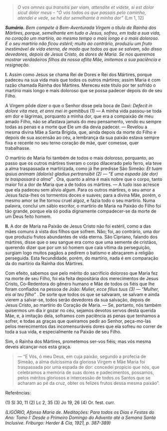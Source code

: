 > *O vos omnes qui transitis per viam, attendite et videte, si est dolor sicut dolor meus – “Ó vós todos os que passais pelo ca­minho, atendei e vede, se há dor semelhante à minha dor”* (Lm 1, 12)

***Sumário.** Bem compete à Bem-Aventurada Virgem o título de Rainha dos Mártires, porque, semelhante em tudo a Jesus, sofreu, em toda a sua vida, no coração um martírio, ao mesmo tempo o mais longo e o mais doloroso. E o seu martírio não ficou estéril; muito ao contrário, produziu um fruto inestimável de vida eterna, de modo que todos os que se salvam, são disso devedores, depois de Jesus Cristo, às dores de Maria. Se nos queremos mostrar verdadeiros filhos da nossa aflita Mãe, imitemos a sua paciência e resignação.*

**I.** Assim como Jesus se chama Rei de Dores e Rei dos Mártires, porque padeceu na sua vida mais que todos os outros mártires; assim Maria é com razão chamada Rainha dos Mártires. Mereceu este titulo por ter sofrido o martírio mais longo e mais doloroso que se possa padecer depois do de seu Filho.

A Virgem pôde dizer o que o Senhor disse pela boca de Davi: *Defecit in dolore vita mea, et anni mei in gemitibus* (1) — A minha vida passou-se toda em dor e lágrimas, porquanto a minha dor, que era a compaixão de meu amado Filho, não se afastava jamais do meu pen­samento, vendo eu sempre todas as penas e a morte que Ele um dia devia padecer. — Revelou a mesma divina Mãe a Santa Brígida, que, ainda depois da morte do Filho e depois de sua ascensão ao céu, a lembrança da sua paixão estava sempre fixa e recente no seu terno coração de mãe, quer comesse, quer trabalhasse.

O martírio de Maria foi também de todos o mais dolo­roso, porquanto, ao passo que os outros mártires tiveram o corpo dilacerado pelo ferro, ela teve a alma traspassada e martirizada, como já lhe predisse São Simeão: *Et tuam ipsius animam (doloris) gladius pertransibit (2) — “E uma espada (de dor) te traspassará a alma”* . Ora, quanto a alma é mais nobre que o corpo, tanto maior foi a dor de Maria que a de todos os mártires. — A tudo isso acresce que ela padeceu sem alívio algum. Para os outros mártires, o seu amor a Jesus fazia-lhes os tor­mentos doces e suaves; para a divina Mãe, porém, o mesmo amor se lhe tornou cruel algoz, e fazia todo o seu martírio. Numa palavra, conclui um sábio escritor, o martírio de Maria na Paixão do Filho foi tão grande, porque ela só podia dignamente compadecer-se da morte de um Deus feito homem.

**II.** A dor de Maria na Paixão de Jesus Cristo não foi estéril, como a das mães comuns à vista dos filhos que sofrem. Não; foi, ao contrário, uma dor que produziu frutos abundantes de vida eterna. São Cipriano, falando dos mártires, disse que o seu sangue era como que uma semente de cristãos, querendo dizer que por um só homem que caía vítima da perseguição, surgiam logo muitos pagãos a pedirem o batismo e abraçarem a religião perseguida. Esta fecundidade, porém, do martírio, nada é em comparação da do martírio da Rainha dos Mártires.

Com efeito, sabemos que pelo mérito do sacrifício dolo­roso que Maria fez na morte de seu Filho, foi ela feita de­positária dos merecimentos de Jesus Cristo, Co-Redentora do gênero humano e Mãe de todos os fiéis que lhe foram confiados na pessoa de João: *Mulier, ecce filius tuus (3) — “Mulher, eis aí teu filho”* . De sorte que todos os que se salvaram, se salvam e ainda vierem a salvar-se, todos serão devedores da sua salvação, depois de Jesus Cristo, ao martírio do Coração de Maria. — Se, portanto, nós também quisermos um dia ir gozar no céu, sejamos devotos servos desta querida Mãe, e, à imitação dela, soframos com paciência as penas que tenhamos a sofrer, e todas as graças que queiramos pedir ao Senhor, peça-mo-las pelos merecimentos das incomensuráveis dores que ela sofreu no correr de toda a sua vida, e especial­mente na Paixão de seu Filho.

Sim, ó Rainha dos Mártires, prometemos ser-vos fiéis; mas vós mesma deveis alcançar-nos esta graça.

> — “E Vós, ó meu Deus, em cuja paixão, segundo a profecia de Simeão, a alma dulcíssima da gloriosa Virgem e Mãe Maria foi traspassada por uma espada de dor: concedei propício que nós, que celebramos a memória de suas dores e padecimentos, possamos, pelos méritos gloriosos e inter­cessão de todos os Santos que se acharam ao pé da cruz, obter os felizes frutos dessa mesma paixão”.

Referências:

\(1\) Sl 30, 11 (2) Lc 2, 35 (3) Jo 19, 26 (4) Or. fest. curr.

*(LIGÓRIO, Afonso Maria de. Meditações: Para todos os Dias e Festas do Ano: Tomo I: Desde o Primeiro Domingo do Advento até a Semana Santa Inclusive. Friburgo: Herder & Cia, 1921, p. 387-389)*
